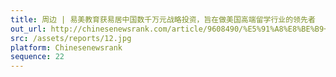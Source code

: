 ```yaml
---
title: 周边 | 易美教育获易居中国数千万元战略投资，旨在做美国高端留学行业的领先者
out_url: http://chinesenewsrank.com/article/9608490/%E5%91%A8%E8%BE%B9+%7C+%E6%98%93%E7%BE%8E%E6%95%99%E8%82%B2%E8%8E%B7%E6%98%93%E5%B1%85%E4%B8%AD%E5%9B%BD%E6%95%B0%E5%8D%83%E4%B8%87%E5%85%83%E6%88%98%E7%95%A5%E6%8A%95%E8%B5%84%EF%BC%8C%E6%97%A8%E5%9C%A8%E5%81%9A%E7%BE%8E%E5%9B%BD%E9%AB%98%E7%AB%AF%E7%95%99%E5%AD%A6%E8%A1%8C%E4%B8%9A%E7%9A%84%E9%A2%86%E5%85%88%E8%80%85
src: /assets/reports/12.jpg
platform: Chinesenewsrank
sequence: 22
---
```

